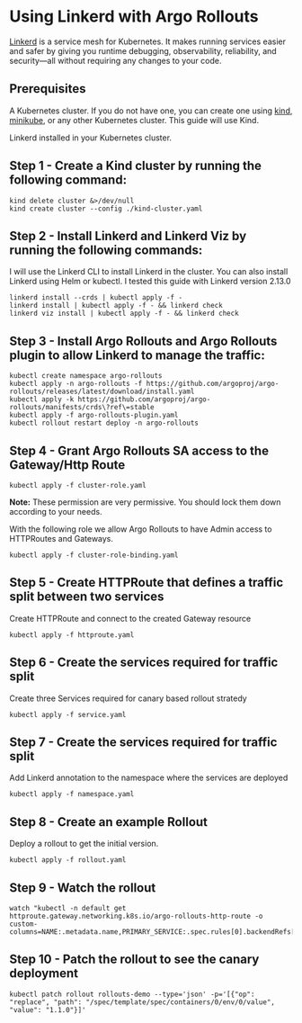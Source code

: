 # Using Linkerd with Argo Rollouts

[Linkerd](https://linkerd.io/) is a service mesh for Kubernetes. It makes running services easier and safer by giving you runtime debugging, observability, reliability, and security—all without requiring any changes to your code.

## Prerequisites

A Kubernetes cluster. If you do not have one, you can create one using [kind](https://kind.sigs.k8s.io/), [minikube](https://minikube.sigs.k8s.io/), or any other Kubernetes cluster. This guide will use Kind.

Linkerd installed in your Kubernetes cluster.


## Step 1 - Create a Kind cluster by running the following command:

```shell
kind delete cluster &>/dev/null
kind create cluster --config ./kind-cluster.yaml
```

## Step 2 - Install Linkerd and Linkerd Viz by running the following commands:

I will use the Linkerd CLI to install Linkerd in the cluster. You can also install Linkerd using Helm or kubectl.
I tested this guide with Linkerd version 2.13.0

```shell
linkerd install --crds | kubectl apply -f -
linkerd install | kubectl apply -f - && linkerd check
linkerd viz install | kubectl apply -f - && linkerd check
```


## Step 3 - Install Argo Rollouts and Argo Rollouts plugin to allow Linkerd to manage the traffic:

```shell
kubectl create namespace argo-rollouts
kubectl apply -n argo-rollouts -f https://github.com/argoproj/argo-rollouts/releases/latest/download/install.yaml
kubectl apply -k https://github.com/argoproj/argo-rollouts/manifests/crds\?ref\=stable
kubectl apply -f argo-rollouts-plugin.yaml
kubectl rollout restart deploy -n argo-rollouts
```

## Step 4 - Grant Argo Rollouts SA access to the Gateway/Http Route
```shell
kubectl apply -f cluster-role.yaml
```
__Note:__ These permission are very permissive. You should lock them down according to your needs.

With the following role we allow Argo Rollouts to have Admin access to HTTPRoutes and Gateways.

```shell
kubectl apply -f cluster-role-binding.yaml
```
## Step 5 - Create HTTPRoute that defines a traffic split between two services

Create HTTPRoute and connect to the created Gateway resource

```shell
kubectl apply -f httproute.yaml
```
## Step 6 - Create the services required for traffic split 

Create three Services required for canary based rollout stratedy

```shell
kubectl apply -f service.yaml
```

## Step 7 - Create the services required for traffic split 

Add Linkerd annotation to the namespace where the services are deployed

```shell
kubectl apply -f namespace.yaml
```

## Step 8 - Create an example Rollout

Deploy a rollout to get the initial version.
```shell
kubectl apply -f rollout.yaml
```

## Step 9 - Watch the rollout
```shell
watch "kubectl -n default get httproute.gateway.networking.k8s.io/argo-rollouts-http-route -o custom-columns=NAME:.metadata.name,PRIMARY_SERVICE:.spec.rules[0].backendRefs[0].name,PRIMARY_WEIGHT:.spec.rules[0].backendRefs[0].weight,CANARY_SERVICE:.spec.rules[0].backendRefs[1].name,CANARY_WEIGHT:.spec.rules[0].backendRefs[1].weight"
```

## Step 10 - Patch the rollout to see the canary deployment
```shell
kubectl patch rollout rollouts-demo --type='json' -p='[{"op": "replace", "path": "/spec/template/spec/containers/0/env/0/value", "value": "1.1.0"}]'
```


